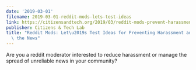 ```yaml
---
date: '2019-03-01'
filename: 2019-03-01-reddit-mods-lets-test-ideas
link: https://citizensandtech.org/2019/03/reddit-mods-prevent-harassment-fact-checkinglets-test-ideas/
publisher: Citizens & Tech Lab
title: "Reddit Mods: Let\u2019s Test Ideas for Preventing Harassment and Fact-Checking\
  \ the News"
---
```


Are you a reddit moderator interested to reduce harassment or manage the spread of unreliable news in your community?
